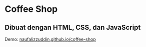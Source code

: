 <h1>Coffee Shop</h1>

<h2>Dibuat dengan HTML, CSS, dan JavaScript</h2>

Demo: [naufalizzuddin.github.io/coffee-shop](naufalizzuddin.github.io/coffee-shop)

